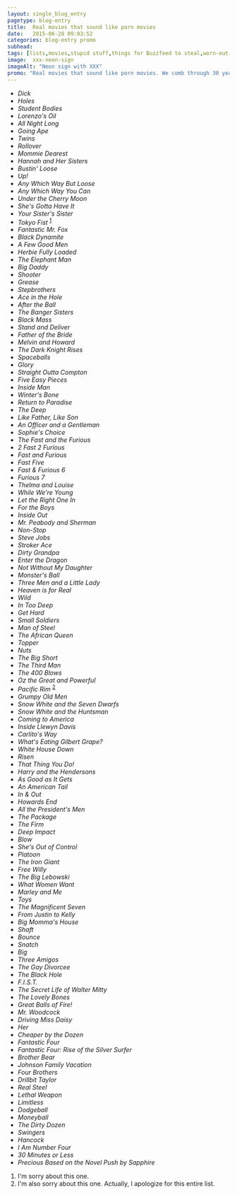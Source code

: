 ```yaml
---
layout: single_blog_entry
pagetype: blog-entry
title:  Real movies that sound like porn movies
date:   2015-06-28 09:03:52
categories: blog-entry promo
subhead:
tags: [lists,movies,stupid stuff,things for Buzzfeed to steal,worn-out-jokes]
image:  xxx-neon-sign
imageAlt: "Neon sign with XXX"
promo: "Real movies that sound like porn movies. We comb through 30 years of films so you don't have to."
---  
```


* *Dick*
* *Holes*
* *Student Bodies*
* *Lorenzo's Oil*
* *All Night Long*
* *Going Ape*
* *Twins*
* *Rollover*
* *Mommie Dearest*
* *Hannah and Her Sisters*
* *Bustin' Loose*
* *Up!*
* *Any Which Way But Loose*
* *Any Which Way You Can*
* *Under the Cherry Moon*
* *She's Gotta Have It*
* *Your Sister's Sister*
* *Tokyo Fist* <sup>[1][1]</sup>
* *Fantastic Mr. Fox*
* *Black Dynamite*
* *A Few Good Men*
* *Herbie Fully Loaded*
* *The Elephant Man*
* *Big Daddy*
* *Shooter*
* *Grease*
* *Stepbrothers*
* *Ace in the Hole*
* *After the Ball*
* *The Banger Sisters*
* *Black Mass*
* *Stand and Deliver*
* *Father of the Bride*
* *Melvin and Howard*
* *The Dark Knight Rises*
* *Spaceballs*
* *Glory*
* *Straight Outta Compton*
* *Five Easy Pieces*
* *Inside Man*
* *Winter's Bone*
* _Return to Paradise_
* *The Deep*
* *Like Father, Like Son*
* *An Officer and a Gentleman*
* *Sophie's Choice*
* *The Fast and the Furious*
* *2 Fast 2 Furious*
* *Fast and Furious*
* *Fast Five*
* *Fast & Furious 6*
* *Furious 7*
* *Thelma and Louise*
* *While We're Young*
* *Let the Right One In*
* *For the Boys*
* _Inside Out_
* *Mr. Peabody and Sherman*
* *Non-Stop*
* *Steve Jobs*
* *Stroker Ace*
* _Dirty Grandpa_
* *Enter the Dragon*
* *Not Without My Daughter*
* *Monster's Ball*
* *Three Men and a Little Lady*
* *Heaven is for Real*
* *Wild*
* *In Too Deep*
* *Get Hard*
* *Small Soldiers*
* *Man of Steel*
* *The African Queen*
* *Topper*
* *Nuts*
* *The Big Short*
* *The Third Man*
* *The 400 Blows*
* *Oz the Great and Powerful*
* *Pacific Rim* <sup>[2][2]</sup>
* *Grumpy Old Men*
* *Snow White and the Seven Dwarfs*
* *Snow White and the Huntsman*
* *Coming to America*
* *Inside Llewyn Davis*
* *Carlito's Way*
* *What's Eating Gilbert Grape?*
* *White House Down*
* *Risen*
* *That Thing You Do!*
* *Harry and the Hendersons*
* *As Good as It Gets*
* *An American Tail*
* *In & Out*
* *Howards End*
* *All the President's Men*
* *The Package*
* *The Firm*
* *Deep Impact*
* *Blow*
* *She's Out of Control*
* *Platoon*
* *The Iron Giant*
* *Free Willy*
* *The Big Lebowski*
* *What Women Want*
* *Marley and Me*
* *Toys*
* *The Magnificent Seven*
* *From Justin to Kelly*
* *Big Momma's House*
* *Shaft*
* *Bounce*
* *Snatch*
* *Big*
* *Three Amigos*
* *The Gay Divorcee*
* *The Black Hole*
* *F.I.S.T.*
* *The Secret Life of Walter Mitty*
* *The Lovely Bones*
* *Great Balls of Fire!*
* *Mr. Woodcock*
* *Driving Miss Daisy*
* *Her*
* *Cheaper by the Dozen*
* *Fantastic Four*
* *Fantastic Four: Rise of the Silver Surfer*
* *Brother Bear*
* *Johnson Family Vacation*
* *Four Brothers*
* *Drillbit Taylor*
* *Real Steel*
* *Lethal Weapon*
* *Limitless*
* *Dodgeball*
* *Moneyball*
* *The Dirty Dozen*
* *Swingers*
* *Hancock*
* *I Am Number Four*
* *30 Minutes or Less*
* *Precious Based on the Novel Push by Sapphire*


1. <span id="footnote-porno-movies"><span>I'm sorry about this one.
1. <span id="footnote-porno-movies-two"><span>I'm also sorry about this one. Actually, I apologize for this entire list.


[1]: #footnote-porno-movies
[2]: #footnote-porno-movies-two
